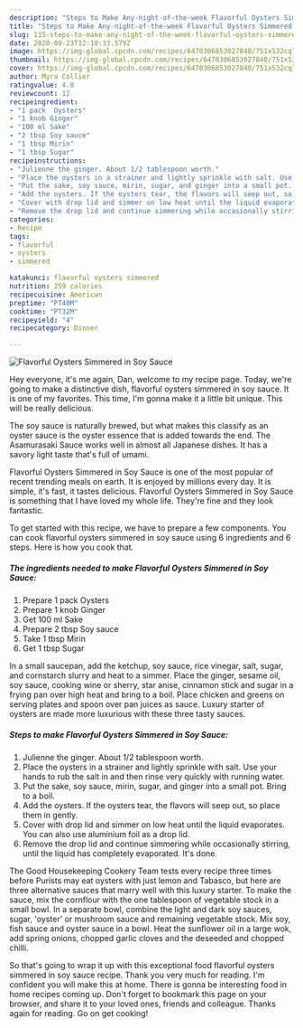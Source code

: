 ```yaml
---
description: "Steps to Make Any-night-of-the-week Flavorful Oysters Simmered in Soy Sauce"
title: "Steps to Make Any-night-of-the-week Flavorful Oysters Simmered in Soy Sauce"
slug: 115-steps-to-make-any-night-of-the-week-flavorful-oysters-simmered-in-soy-sauce
date: 2020-09-23T12:10:33.579Z
image: https://img-global.cpcdn.com/recipes/6470306853027840/751x532cq70/flavorful-oysters-simmered-in-soy-sauce-recipe-main-photo.jpg
thumbnail: https://img-global.cpcdn.com/recipes/6470306853027840/751x532cq70/flavorful-oysters-simmered-in-soy-sauce-recipe-main-photo.jpg
cover: https://img-global.cpcdn.com/recipes/6470306853027840/751x532cq70/flavorful-oysters-simmered-in-soy-sauce-recipe-main-photo.jpg
author: Myra Collier
ratingvalue: 4.8
reviewcount: 12
recipeingredient:
- "1 pack  Oysters"
- "1 knob Ginger"
- "100 ml Sake"
- "2 tbsp Soy sauce"
- "1 tbsp Mirin"
- "1 tbsp Sugar"
recipeinstructions:
- "Julienne the ginger. About 1/2 tablespoon worth."
- "Place the oysters in a strainer and lightly sprinkle with salt. Use your hands to rub the salt in and then rinse very quickly with running water."
- "Put the sake, soy sauce, mirin, sugar, and ginger into a small pot. Bring to a boil."
- "Add the oysters. If the oysters tear, the flavors will seep out, so place them in gently."
- "Cover with drop lid and simmer on low heat until the liquid evaporates. You can also use aluminium foil as a drop lid."
- "Remove the drop lid and continue simmering while occasionally stirring, until the liquid has completely evaporated. It&#39;s done."
categories:
- Recipe
tags:
- flavorful
- oysters
- simmered

katakunci: flavorful oysters simmered 
nutrition: 259 calories
recipecuisine: American
preptime: "PT40M"
cooktime: "PT32M"
recipeyield: "4"
recipecategory: Dinner

---
```



![Flavorful Oysters Simmered in Soy Sauce](https://img-global.cpcdn.com/recipes/6470306853027840/751x532cq70/flavorful-oysters-simmered-in-soy-sauce-recipe-main-photo.jpg)

Hey everyone, it's me again, Dan, welcome to my recipe page. Today, we're going to make a distinctive dish, flavorful oysters simmered in soy sauce. It is one of my favorites. This time, I'm gonna make it a little bit unique. This will be really delicious.

The soy sauce is naturally brewed, but what makes this classify as an oyster sauce is the oyster essence that is added towards the end. The Asamurasaki Sauce works well in almost all Japanese dishes. It has a savory light taste that&#39;s full of umami.

Flavorful Oysters Simmered in Soy Sauce is one of the most popular of recent trending meals on earth. It is enjoyed by millions every day. It is simple, it's fast, it tastes delicious. Flavorful Oysters Simmered in Soy Sauce is something that I have loved my whole life. They're fine and they look fantastic.


To get started with this recipe, we have to prepare a few components. You can cook flavorful oysters simmered in soy sauce using 6 ingredients and 6 steps. Here is how you cook that.

<!--inarticleads1-->

##### The ingredients needed to make Flavorful Oysters Simmered in Soy Sauce:

1. Prepare 1 pack  Oysters
1. Prepare 1 knob Ginger
1. Get 100 ml Sake
1. Prepare 2 tbsp Soy sauce
1. Take 1 tbsp Mirin
1. Get 1 tbsp Sugar


In a small saucepan, add the ketchup, soy sauce, rice vinegar, salt, sugar, and cornstarch slurry and heat to a simmer. Place the ginger, sesame oil, soy sauce, cooking wine or sherry, star anise, cinnamon stick and sugar in a frying pan over high heat and bring to a boil. Place chicken and greens on serving plates and spoon over pan juices as sauce. Luxury starter of oysters are made more luxurious with these three tasty sauces. 

<!--inarticleads2-->

##### Steps to make Flavorful Oysters Simmered in Soy Sauce:

1. Julienne the ginger. About 1/2 tablespoon worth.
1. Place the oysters in a strainer and lightly sprinkle with salt. Use your hands to rub the salt in and then rinse very quickly with running water.
1. Put the sake, soy sauce, mirin, sugar, and ginger into a small pot. Bring to a boil.
1. Add the oysters. If the oysters tear, the flavors will seep out, so place them in gently.
1. Cover with drop lid and simmer on low heat until the liquid evaporates. You can also use aluminium foil as a drop lid.
1. Remove the drop lid and continue simmering while occasionally stirring, until the liquid has completely evaporated. It&#39;s done.


The Good Housekeeping Cookery Team tests every recipe three times before Purists may eat oysters with just lemon and Tabasco, but here are three alternative sauces that marry well with this luxury starter. To make the sauce, mix the cornflour with the one tablespoon of vegetable stock in a small bowl. In a separate bowl, combine the light and dark soy sauces, sugar, &#39;oyster&#39; or mushroom sauce and remaining vegetable stock. Mix soy, fish sauce and oyster sauce in a bowl. Heat the sunflower oil in a large wok, add spring onions, chopped garlic cloves and the deseeded and chopped chilli. 

So that's going to wrap it up with this exceptional food flavorful oysters simmered in soy sauce recipe. Thank you very much for reading. I'm confident you will make this at home. There is gonna be interesting food in home recipes coming up. Don't forget to bookmark this page on your browser, and share it to your loved ones, friends and colleague. Thanks again for reading. Go on get cooking!
